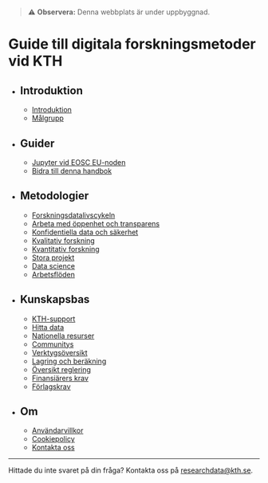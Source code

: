 
# <!-- markdownlint-disable MD007 -->

> ⚠️ **Observera:** Denna webbplats är under uppbyggnad.
# Guide till digitala forskningsmetoder vid KTH

<div class="grid cards" markdown>

- ## Introduktion
	- [Introduktion](introduction/intro.md)
	- [Målgrupp](introduction/audience.md)

- ## Guider
	- [Jupyter vid EOSC EU-noden](get_started/EOSC_Jupyter.md)
	- [Bidra till denna handbok](howto_guides/contribute.md)

- ## Metodologier
	- [Forskningsdatalivscykeln](methodologies/research-data-lifecycle.md)
	- [Arbeta med öppenhet och transparens](methodologies/openness.md)
	- [Konfidentiella data och säkerhet](methodologies/confidential-data.md)
	- [Kvalitativ forskning](methodologies/qualitative-research.md)
	- [Kvantitativ forskning](methodologies/quantitative-research.md)
	- [Stora projekt](methodologies/large-projects.md)
	- [Data science](methodologies/data-science.md)
	- [Arbetsflöden](methodologies/workflows.md)

- ## Kunskapsbas
	- [KTH-support](tools/kth-support.md)
	- [Hitta data](tools/finding-data.md)
	- [Nationella resurser](tools/national.md)
	- [Communitys](tools/communities.md)
	- [Verktygsöversikt](tools/tools.md)
	- [Lagring och beräkning](tools/storage.md)
	- [Översikt reglering](regulation/regulation.md)
	- [Finansiärers krav](regulation/funder-mandates.md)
	- [Förlagskrav](regulation/publisher-requirements.md)

- ## Om
	- [Användarvillkor](terms.md)
	- [Cookiepolicy](cookie-policy.md)
	- [Kontakta oss](https://www.kth.se/om/fakta)
</div>

---

Hittade du inte svaret på din fråga? Kontakta oss på [researchdata@kth.se](mailto:researchdata@kth.se).

